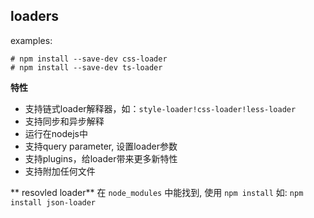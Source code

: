 ## loaders

examples:
```shell
# npm install --save-dev css-loader
# npm install --save-dev ts-loader
```
**特性**
- 支持链式loader解释器，如：`style-loader!css-loader!less-loader`
- 支持同步和异步解释
- 运行在nodejs中
- 支持query parameter, 设置loader参数
- 支持plugins，给loader带来更多新特性
- 支持附加任何文件


** resovled loader**
在 `node_modules` 中能找到, 使用 `npm install`
如: `npm install json-loader`

